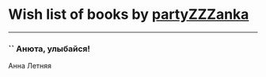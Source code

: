 # Wish list of books by [partyZZZanka](http://vk.com/id9315852)
---

### `` Анюта, улыбайся!
Анна Летняя

